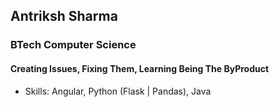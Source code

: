 ## Antriksh Sharma 
### BTech Computer Science
#### Creating Issues, Fixing Them, Learning Being The ByProduct
- Skills: Angular, Python (Flask | Pandas), Java
